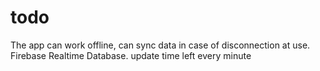 # todo
The app can work offline, can sync data in case of disconnection at use.
Firebase Realtime Database.
update time left every minute
